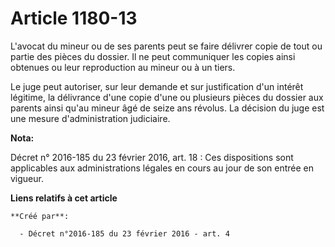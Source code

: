 # Article 1180-13

L'avocat du mineur ou de ses parents peut se faire délivrer copie de tout ou partie des pièces du dossier. Il ne peut
communiquer les copies ainsi obtenues ou leur reproduction au mineur ou à un tiers. 

Le juge peut autoriser, sur leur demande et sur justification d'un intérêt légitime, la délivrance d'une copie d'une ou
plusieurs pièces du dossier aux parents ainsi qu'au mineur âgé de seize ans révolus. La décision du juge est une mesure
d'administration judiciaire.

**Nota:**

Décret n° 2016-185 du 23 février 2016, art. 18 : Ces dispositions sont applicables aux administrations légales en cours au
jour de son entrée en vigueur.

**Liens relatifs à cet article**

	**Créé par**:

	  - Décret n°2016-185 du 23 février 2016 - art. 4
